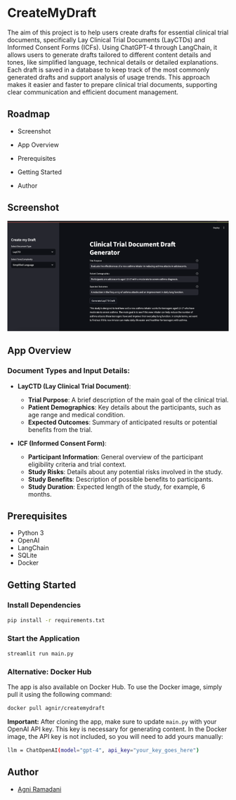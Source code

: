 # CreateMyDraft

The aim of this project is to help users create drafts for essential clinical trial documents, specifically Lay Clinical Trial Documents (LayCTDs) and Informed Consent Forms (ICFs). Using ChatGPT-4 through LangChain, it allows users to generate drafts tailored to different content details and tones, like simplified language, technical details or detailed explanations. Each draft is saved in a database to keep track of the most commonly generated drafts and support analysis of usage trends. This approach makes it easier and faster to prepare clinical trial documents, supporting clear communication and efficient document management.

## Roadmap

- Screenshot

- App Overview

- Prerequisites

- Getting Started

- Author

## Screenshot

![Screenshot](Screenshot.png)

## App Overview

### Document Types and Input Details:

- **LayCTD (Lay Clinical Trial Document)**:
   - **Trial Purpose**: A brief description of the main goal of the clinical trial.
   - **Patient Demographics**: Key details about the participants, such as age range and medical condition.
   - **Expected Outcomes**: Summary of anticipated results or potential benefits from the trial.

- **ICF (Informed Consent Form)**:
   - **Participant Information**: General overview of the participant eligibility criteria and trial context.
   - **Study Risks**: Details about any potential risks involved in the study.
   - **Study Benefits**: Description of possible benefits to participants.
   - **Study Duration**: Expected length of the study, for example, 6 months.

## Prerequisites

- Python 3
- OpenAI
- LangChain
- SQLite
- Docker

## Getting Started

### Install Dependencies

```bash
pip install -r requirements.txt
```

### Start the Application

```bash
streamlit run main.py 
```

### Alternative: Docker Hub

The app is also available on Docker Hub. To use the Docker image, simply pull it using the following command:
```bash
docker pull agnir/createmydraft
```

**Important:** After cloning the app, make sure to update `main.py` with your OpenAI API key. This key is necessary for generating content. In the Docker image, the API key is not included, so you will need to add yours manually:
```bash
llm = ChatOpenAI(model="gpt-4", api_key="your_key_goes_here")
```

## Author

- [Agni Ramadani](https://github.com/agniramadani)
